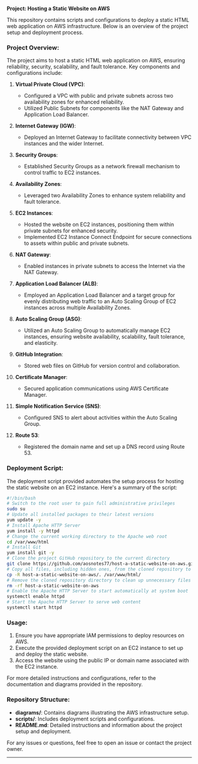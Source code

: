 **Project: Hosting a Static Website on AWS**

This repository contains scripts and configurations to deploy a static HTML web application on AWS infrastructure. Below is an overview of the project setup and deployment process.

### Project Overview:
The project aims to host a static HTML web application on AWS, ensuring reliability, security, scalability, and fault tolerance. Key components and configurations include:

1. **Virtual Private Cloud (VPC)**:
   - Configured a VPC with public and private subnets across two availability zones for enhanced reliability.
   - Utilized Public Subnets for components like the NAT Gateway and Application Load Balancer.

2. **Internet Gateway (IGW)**:
   - Deployed an Internet Gateway to facilitate connectivity between VPC instances and the wider Internet.

3. **Security Groups**:
   - Established Security Groups as a network firewall mechanism to control traffic to EC2 instances.

4. **Availability Zones**:
   - Leveraged two Availability Zones to enhance system reliability and fault tolerance.

5. **EC2 Instances**:
   - Hosted the website on EC2 instances, positioning them within private subnets for enhanced security.
   - Implemented EC2 Instance Connect Endpoint for secure connections to assets within public and private subnets.

6. **NAT Gateway**:
   - Enabled instances in private subnets to access the Internet via the NAT Gateway.

7. **Application Load Balancer (ALB)**:
   - Employed an Application Load Balancer and a target group for evenly distributing web traffic to an Auto Scaling Group of EC2 instances across multiple Availability Zones.

8. **Auto Scaling Group (ASG)**:
   - Utilized an Auto Scaling Group to automatically manage EC2 instances, ensuring website availability, scalability, fault tolerance, and elasticity.

9. **GitHub Integration**:
   - Stored web files on GitHub for version control and collaboration.

10. **Certificate Manager**:
    - Secured application communications using AWS Certificate Manager.

11. **Simple Notification Service (SNS)**:
    - Configured SNS to alert about activities within the Auto Scaling Group.

12. **Route 53**:
    - Registered the domain name and set up a DNS record using Route 53.

### Deployment Script:
The deployment script provided automates the setup process for hosting the static website on an EC2 instance. Here's a summary of the script:

```bash
#!/bin/bash
# Switch to the root user to gain full administrative privileges
sudo su
# Update all installed packages to their latest versions
yum update -y
# Install Apache HTTP Server
yum install -y httpd
# Change the current working directory to the Apache web root
cd /var/www/html
# Install Git
yum install git -y
# Clone the project GitHub repository to the current directory
git clone https://github.com/aosnotes77/host-a-static-website-on-aws.git
# Copy all files, including hidden ones, from the cloned repository to the Apache web root
cp -R host-a-static-website-on-aws/. /var/www/html/
# Remove the cloned repository directory to clean up unnecessary files
rm -rf host-a-static-website-on-aws
# Enable the Apache HTTP Server to start automatically at system boot
systemctl enable httpd
# Start the Apache HTTP Server to serve web content
systemctl start httpd
```

### Usage:
1. Ensure you have appropriate IAM permissions to deploy resources on AWS.
2. Execute the provided deployment script on an EC2 instance to set up and deploy the static website.
3. Access the website using the public IP or domain name associated with the EC2 instance.

For more detailed instructions and configurations, refer to the documentation and diagrams provided in the repository.

### Repository Structure:
- **diagrams/**: Contains diagrams illustrating the AWS infrastructure setup.
- **scripts/**: Includes deployment scripts and configurations.
- **README.md**: Detailed instructions and information about the project setup and deployment.

For any issues or questions, feel free to open an issue or contact the project owner.

---
